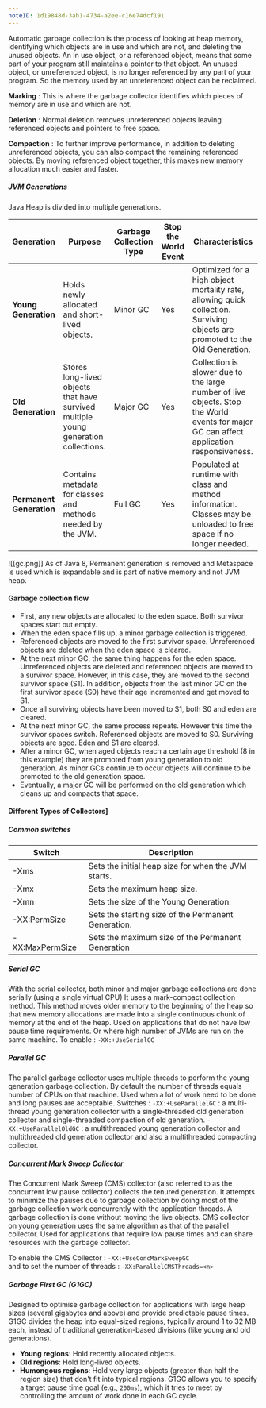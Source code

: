 ```yaml
---
noteID: 1d19848d-3ab1-4734-a2ee-c16e74dcf191
---
```

Automatic garbage collection is the process of looking at heap memory, identifying which objects are in use and which are not, and deleting the unused objects. An in use object, or a referenced object, means that some part of your program still maintains a pointer to that object. An unused object, or unreferenced object, is no longer referenced by any part of your program. So the memory used by an unreferenced object can be reclaimed.

**Marking** : This is where the garbage collector identifies which pieces of memory are in use and which are not.

**Deletion** : Normal deletion removes unreferenced objects leaving referenced objects and pointers to free space.

**Compaction** : To further improve performance, in addition to deleting unreferenced objects, you can also compact the remaining referenced objects. By moving referenced object together, this makes new memory allocation much easier and faster.

##### JVM Generations

Java Heap is divided into multiple generations.

| **Generation**           | **Purpose**                                                                         | **Garbage Collection Type** | **Stop the World Event** | **Characteristics**                                                                                                                     |
| ------------------------ | ----------------------------------------------------------------------------------- | --------------------------- | ------------------------ | --------------------------------------------------------------------------------------------------------------------------------------- |
| **Young Generation**     | Holds newly allocated and short-lived objects.                                      | Minor GC                    | Yes                      | Optimized for a high object mortality rate, allowing quick collection. Surviving objects are promoted to the Old Generation.            |
| **Old Generation**       | Stores long-lived objects that have survived multiple young generation collections. | Major GC                    | Yes                      | Collection is slower due to the large number of live objects. Stop the World events for major GC can affect application responsiveness. |
| **Permanent Generation** | Contains metadata for classes and methods needed by the JVM.                        | Full GC                     | Yes                      | Populated at runtime with class and method information. Classes may be unloaded to free space if no longer needed.                      |

![[gc.png]]
As of Java 8, Permanent generation is removed and Metaspace is used which is expandable and is part of native memory and not JVM heap.

#### Garbage collection flow
- First, any new objects are allocated to the eden space. Both survivor spaces start out empty.
- When the eden space fills up, a minor garbage collection is triggered.
- Referenced objects are moved to the first survivor space. Unreferenced objects are deleted when the eden space is cleared.
- At the next minor GC, the same thing happens for the eden space. Unreferenced objects are deleted and referenced objects are moved to a survivor space. However, in this case, they are moved to the second survivor space (S1). In addition, objects from the last minor GC on the first survivor space (S0) have their age incremented and get moved to S1.
- Once all surviving objects have been moved to S1, both S0 and eden are cleared.
- At the next minor GC, the same process repeats. However this time the survivor spaces switch. Referenced objects are moved to S0. Surviving objects are aged. Eden and S1 are cleared.
- After a minor GC, when aged objects reach a certain age threshold (8 in this example) they are promoted from young generation to old generation. As minor GCs continue to occur objects will continue to be promoted to the old generation space.
- Eventually, a major GC will be performed on the old generation which cleans up and compacts that space.


#### Different Types of Collectors]


##### Common switches
| **Switch**      | **Description**                                     |
| --------------- | --------------------------------------------------- |
| -Xms            | Sets the initial heap size for when the JVM starts. |
| -Xmx            | Sets the maximum heap size.                         |
| -Xmn            | Sets the size of the Young Generation.              |
| -XX:PermSize    | Sets the starting size of the Permanent Generation. |
| -XX:MaxPermSize | Sets the maximum size of the Permanent Generation   |

##### Serial GC 
With the serial collector, both minor and major garbage collections are done serially (using a single virtual CPU)
It uses a mark-compact collection method. This method moves older memory to the beginning of the heap so that new memory allocations are made into a single continuous chunk of memory at the end of the heap.
Used on applications that do not have low pause time requirements. Or where high number of JVMs are run on the same machine.
To enable :  `-XX:+UseSerialGC`

##### Parallel GC
The parallel garbage collector uses multiple threads to perform the young generation garbage collection. By default the number of threads equals number of CPUs on that machine. Used when a lot of work need to be done and long pauses are acceptable.
Switches : 
 `-XX:+UseParallelGC` : a multi-thread young generation collector with a single-threaded old generation collector and single-threaded compaction of old generation.
 `-XX:+UseParallelOldGC` : a multithreaded young generation collector and multithreaded old generation collector and  also a multithreaded compacting collector.

##### Concurrent Mark Sweep Collector
The Concurrent Mark Sweep (CMS) collector (also referred to as the concurrent low pause collector) collects the tenured generation. It attempts to minimize the pauses due to garbage collection by doing most of the garbage collection work concurrently with the application threads. A garbage collection is done without moving the live objects. CMS collector on young generation uses the same algorithm as that of the parallel collector. Used for applications that require low pause times and can share resources with the garbage collector.

To enable the CMS Collector :   `-XX:+UseConcMarkSweepGC`  
and to set the number of threads :  `-XX:ParallelCMSThreads=<n>`


##### Garbage First GC (G1GC)
Designed to optimise garbage collection for applications with large heap sizes (several gigabytes and above) and provide predictable pause times. G1GC divides the heap into equal-sized regions, typically around 1 to 32 MB each, instead of traditional generation-based divisions (like young and old generations).
- **Young regions**: Hold recently allocated objects.
- **Old regions**: Hold long-lived objects.
- **Humongous regions**: Hold very large objects (greater than half the region size) that don't fit into typical regions.
G1GC allows you to specify a target pause time goal (e.g., `200ms`), which it tries to meet by controlling the amount of work done in each GC cycle.





